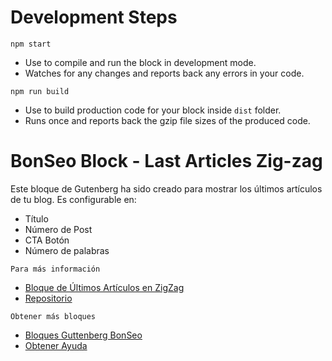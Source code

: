 # Development Steps
 `npm start`
- Use to compile and run the block in development mode.
- Watches for any changes and reports back any errors in your code.

`npm run build`
- Use to build production code for your block inside `dist` folder.
- Runs once and reports back the gzip file sizes of the produced code.


# BonSeo Block - Last Articles Zig-zag

Este bloque de Gutenberg ha sido creado para mostrar los últimos artículos de tu blog. 
Es configurable en:
- Título 
- Número de Post
- CTA Botón 
- Número de palabras

`Para más información`
- [Bloque de Últimos Artículos en ZigZag](https://www.bonseo.es/bloques-gutenberg/ultimos-articulos-zigzag)
- [Repositorio](https://gitlab.com/bonseo-guttenberg/bs-last-articles-zig-zag)

`Obtener más bloques`
- [Bloques Guttenberg BonSeo](https://www.bonseo.es/bloques-gutenberg)
- [Obtener Ayuda](https://www.bonseo.es/)
